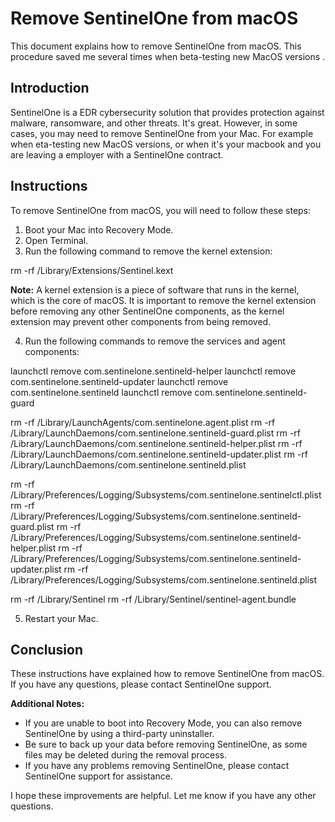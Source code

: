  

# Remove SentinelOne from macOS

This document explains how to remove SentinelOne from macOS. This procedure saved me several times when beta-testing new MacOS versions .


## Introduction

SentinelOne is a EDR cybersecurity solution that provides protection against malware, ransomware, and other threats. It's great.
However, in some cases, you may need to remove SentinelOne from your Mac. For example when eta-testing new MacOS versions, or when it's your macbook and you are leaving a employer with a SentinelOne contract.


## Instructions

To remove SentinelOne from macOS, you will need to follow these steps:

1. Boot your Mac into Recovery Mode.
2. Open Terminal.
3. Run the following command to remove the kernel extension:


rm -rf /Library/Extensions/Sentinel.kext


**Note:** A kernel extension is a piece of software that runs in the kernel, which is the core of macOS. It is important to remove the kernel extension before removing any other SentinelOne components, as the kernel extension may prevent other components from being removed.

4. Run the following commands to remove the services and agent components:


launchctl remove com.sentinelone.sentineld-helper
launchctl remove com.sentinelone.sentineld-updater
launchctl remove com.sentinelone.sentineld
launchctl remove com.sentinelone.sentineld-guard

rm -rf /Library/LaunchAgents/com.sentinelone.agent.plist
rm -rf /Library/LaunchDaemons/com.sentinelone.sentineld-guard.plist
rm -rf /Library/LaunchDaemons/com.sentinelone.sentineld-helper.plist
rm -rf /Library/LaunchDaemons/com.sentinelone.sentineld-updater.plist
rm -rf /Library/LaunchDaemons/com.sentinelone.sentineld.plist

rm -rf /Library/Preferences/Logging/Subsystems/com.sentinelone.sentinelctl.plist
rm -rf /Library/Preferences/Logging/Subsystems/com.sentinelone.sentineld-guard.plist
rm -rf /Library/Preferences/Logging/Subsystems/com.sentinelone.sentineld-helper.plist
rm -rf /Library/Preferences/Logging/Subsystems/com.sentinelone.sentineld-updater.plist
rm -rf /Library/Preferences/Logging/Subsystems/com.sentinelone.sentineld.plist

rm -rf /Library/Sentinel
rm -rf /Library/Sentinel/sentinel-agent.bundle


5. Restart your Mac.

## Conclusion

These instructions have explained how to remove SentinelOne from macOS. If you have any questions, please contact SentinelOne support.

**Additional Notes:**

* If you are unable to boot into Recovery Mode, you can also remove SentinelOne by using a third-party uninstaller.
* Be sure to back up your data before removing SentinelOne, as some files may be deleted during the removal process.
* If you have any problems removing SentinelOne, please contact SentinelOne support for assistance.


I hope these improvements are helpful. Let me know if you have any other questions.

